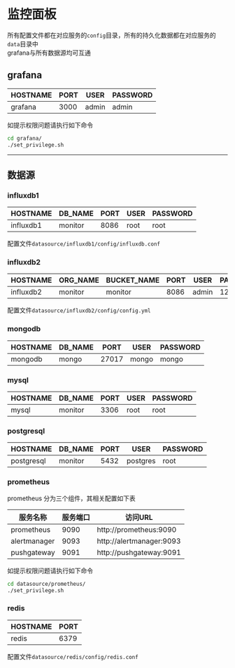 # 监控面板

所有配置文件都在对应服务的`config`目录，所有的持久化数据都在对应服务的`data`目录中  
grafana与所有数据源均可互通

## grafana

| HOSTNAME | PORT | USER  | PASSWORD |
| ------   | ---- | ----- | -------- |
| grafana  | 3000 | admin | admin    |

如提示权限问题请执行如下命令

```bash
cd grafana/
./set_privilege.sh
```

------------

## 数据源

### influxdb1

| HOSTNAME  | DB_NAME | PORT | USER | PASSWORD |
| ------    | ------- | ---- | ---- | -------- |
| influxdb1 | monitor | 8086 | root | root     |

配置文件`datasource/influxdb1/config/influxdb.conf`  

### influxdb2

| HOSTNAME  | ORG_NAME | BUCKET_NAME | PORT | USER  | PASSWORD  |
| ------    | -------- | ----------- | ---- | ----- | --------- |
| influxdb2 | monitor  | monitor     | 8086 | admin | 12345678  |

配置文件`datasource/influxdb2/config/config.yml`

### mongodb

| HOSTNAME | DB_NAME | PORT  | USER  | PASSWORD |
| -------- | ------- | ----- | ----- | -------- |
| mongodb  | mongo   | 27017 | mongo | mongo    |

### mysql

| HOSTNAME | DB_NAME | PORT | USER | PASSWORD |
| -------- | ------- | ---- | ---- | -------- |
| mysql    | monitor | 3306 | root | root     |

### postgresql

| HOSTNAME   | DB_NAME | PORT | USER     | PASSWORD |
| ---------- | ------- | ---- | -------- | -------- |
| postgresql | monitor | 5432 | postgres | root     |

### prometheus

prometheus 分为三个组件，其相关配置如下表

| 服务名称      | 服务端口 | 访问URL               |
| ------------ | ------- | ------------------------ |
| prometheus   | 9090    | http://prometheus:9090   |
| alertmanager | 9093    | http://alertmanager:9093 |
| pushgateway  | 9091    | http://pushgateway:9091  |

如提示权限问题请执行如下命令

```bash
cd datasource/prometheus/
./set_privilege.sh
```

### redis

| HOSTNAME | PORT |
| -------- | ---- |
| redis    | 6379 |

配置文件`datasource/redis/config/redis.conf`
